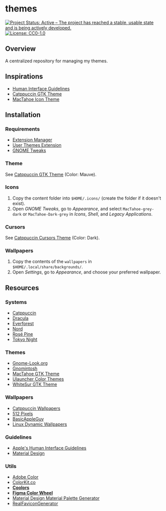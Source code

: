 # themes

<!-- badges: start -->
[![Project Status: Active – The project has reached a stable, usable state and is being actively developed.](https://img.shields.io/badge/Repo%20Status-Active-10D810.svg)](https://www.repostatus.org/#active)
[![License: CC0-1.0](https://img.shields.io/badge/License-CC0_1.0-lightgrey.svg)](http://creativecommons.org/publicdomain/zero/1.0/)
<!-- badges: end -->

## Overview

A centralized repository for managing my themes.

## Inspirations

- [Human Interface Guidelines](https://developer.apple.com/design/human-interface-guidelines/)
- [Catppuccin GTK Theme](https://github.com/catppuccin/gtk)
- [MacTahoe Icon Theme](https://github.com/vinceliuice/MacTahoe-icon-theme)

## Installation

### Requirements

- [Extension Manager](https://github.com/mjakeman/extension-manager)
- [User Themes Extension](https://extensions.gnome.org/extension/19/user-themes/)
- [GNOME Tweaks](https://itsfoss.com/gnome-tweak-tool/)

### Theme

See [Catppuccin GTK Theme](https://github.com/catppuccin/gtk) (Color: Mauve).

### Icons

1. Copy the content folder into `$HOME/.icons/` (create the folder if it doesn't exist).
2. Open *GNOME Tweaks*, go to *Appearance*, and select `MacTahoe-grey-dark` or `MacTahoe-Dark-grey` in *Icons*, *Shell*, and *Legacy Applications*.

### Cursors

See [Catppuccin Cursors Theme](https://github.com/catppuccin/cursors) (Color: Dark).

### Wallpapers

1. Copy the contents of the `wallpapers` in `$HOME/.local/share/backgrounds/`.
2. Open *Settings*, go to *Appearance*, and choose your preferred wallpaper.

## Resources

### Systems

- [Catppuccin](https://catppuccin.com/)
- [Dracula](https://draculatheme.com/)
- [Everforest](https://everforest.vercel.app/)
- [Nord](https://www.nordtheme.com/)
- [Rosé Pine](https://rosepinetheme.com/)
- [Tokyo Night](https://github.com/tokyo-night)

### Themes

- [Gnome-Look.org](https://www.gnome-look.org/browse/)
- [Gnomintosh](https://github.com/jothi-prasath/gnomintosh)
- [MacTahoe GTK Theme](https://github.com/vinceliuice/MacTahoe-gtk-theme)
- [Ulauncher Color Themes](https://gist.github.com/gornostal/02a232e6e560da7946c053555ced6cce)
- [WhiteSur GTK Theme](https://github.com/vinceliuice/WhiteSur-gtk-theme)

### Wallpapers

- [Catppuccin Wallpapers](https://github.com/zhichaoh/catppuccin-wallpapers/)
- [512 Pixels](https://512pixels.net/projects/default-mac-wallpapers-in-5k/)
- [BasicAppleGuy](https://basicappleguy.com/)
- [Linux Dynamic Wallpapers](https://github.com/saint-13/Linux_Dynamic_Wallpapers)

### Guidelines

- [Apple's Human Interface Guidelines](https://developer.apple.com/design/human-interface-guidelines/)
- [Material Design](https://m2.material.io/design/guidelines-overview)

### Utils

- [Adobe Color](https://color.adobe.com/)
- [ColorKit.co](https://colorkit.co/)
- [**Coolors**](https://coolors.co/)
- [**Figma Color Wheel**](https://www.figma.com/color-wheel/)
- [Material Design Material Palette Generator](https://m2.material.io/design/color/the-color-system.html#tools-for-picking-colors)
- [RealFaviconGenerator](https://realfavicongenerator.net)
